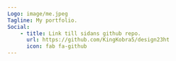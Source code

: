 ```yaml
---
Logo: image/me.jpeg
Tagline: My portfolio.
Social:
    - title: Link till sidans github repo.
      url: https://github.com/KingKobra5/design23ht
      icon: fab fa-github
---
```


